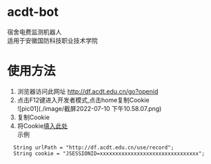 # acdt-bot
宿舍电费监测机器人  
适用于安徽国防科技职业技术学院
# 使用方法
1. 浏览器访问此网址 http://df.acdt.edu.cn/go?openid
2. 点击F12键进入开发者模式,点击home复制Cookie  
![pic01](./image/截屏2022-07-10 下午10.58.07.png)
3. 复制Cookie
4. 将Cookie[填入此处](https://github.com/zzwtsy/acdt-bot/blob/master/src/main/java/com/acdt/GetInfo.java#L42)  
   示例
````
  String urlPath = "http://df.acdt.edu.cn/use/record";
  String cookie = "JSESSIONID=xxxxxxxxxxxxxxxxxxxxxxxxxxxxxxxx";
````